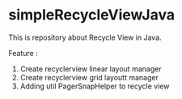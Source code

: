 # simpleRecycleViewJava

This is repository about Recycle View in Java.
  
Feature : 
1. Create recyclerview linear layout manager
2. Create recyclerview grid layoutt manager
3. Adding util PagerSnapHelper to recycle view
